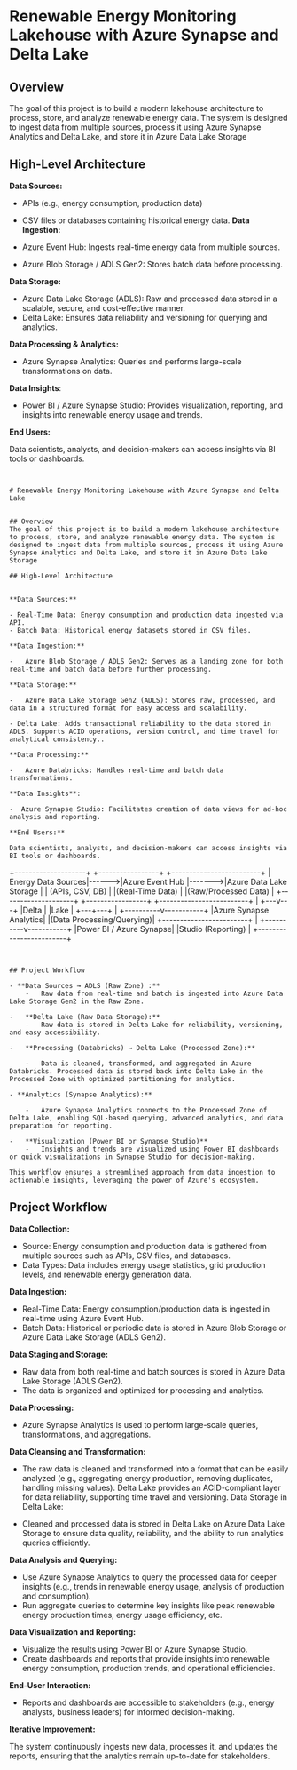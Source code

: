 
# Renewable Energy Monitoring Lakehouse with Azure Synapse and Delta Lake


## Overview
The goal of this project is to build a modern lakehouse architecture to process, store, and analyze renewable energy data. The system is designed to ingest data from multiple sources, process it using Azure Synapse Analytics and Delta Lake, and store it in Azure Data Lake Storage

## High-Level Architecture


**Data Sources:** 

-   APIs (e.g., energy consumption, production data)
-   CSV files or databases containing historical energy data.
**Data Ingestion:**

-   Azure Event Hub: Ingests real-time energy data from multiple sources.
-   Azure Blob Storage / ADLS Gen2: Stores batch data before processing.
  
**Data Storage:**

-   Azure Data Lake Storage (ADLS): Raw and processed data stored in a scalable, secure, and cost-effective manner.
-   Delta Lake: Ensures data reliability and versioning for querying and analytics.
  
**Data Processing & Analytics:**

-   Azure Synapse Analytics: Queries and performs large-scale transformations on data.

**Data Insights**:

-   Power BI / Azure Synapse Studio: Provides visualization, reporting, and insights into renewable energy usage and trends.

**End Users:**

Data scientists, analysts, and decision-makers can access insights via BI tools or dashboards.

```


# Renewable Energy Monitoring Lakehouse with Azure Synapse and Delta Lake


## Overview
The goal of this project is to build a modern lakehouse architecture to process, store, and analyze renewable energy data. The system is designed to ingest data from multiple sources, process it using Azure Synapse Analytics and Delta Lake, and store it in Azure Data Lake Storage

## High-Level Architecture


**Data Sources:** 

- Real-Time Data: Energy consumption and production data ingested via API.
- Batch Data: Historical energy datasets stored in CSV files.

**Data Ingestion:**

-   Azure Blob Storage / ADLS Gen2: Serves as a landing zone for both real-time and batch data before further processing.
  
**Data Storage:**

-   Azure Data Lake Storage Gen2 (ADLS): Stores raw, processed, and data in a structured format for easy access and scalability.

- Delta Lake: Adds transactional reliability to the data stored in ADLS. Supports ACID operations, version control, and time travel for analytical consistency..
  
**Data Processing:**

-   Azure Databricks: Handles real-time and batch data transformations.

**Data Insights**:

-  Azure Synapse Studio: Facilitates creation of data views for ad-hoc analysis and reporting.

**End Users:**

Data scientists, analysts, and decision-makers can access insights via BI tools or dashboards.

```

+--------------------+       +-----------------+        +-------------------------+
| Energy Data Sources|------>|Azure Event Hub  |------->|Azure Data Lake Storage  |
| (APIs, CSV, DB)    |       |(Real-Time Data) |        |(Raw/Processed Data)     |
+--------------------+       +-----------------+        +-------------------------+
                                                        |
                                                    +---v---+
                                                    |Delta  |
                                                    |Lake   |
                                                    +---+---+
                                                        |
                                             +----------v-----------+
                                             |Azure Synapse Analytics|
                                             |(Data Processing/Querying)|
                                             +------------------------+
                                                        |
                                             +----------v-----------+
                                             |Power BI / Azure Synapse|
                                             |Studio (Reporting)     |
                                             +------------------------+

```


## Project Workflow

- **Data Sources → ADLS (Raw Zone) :**
    -   Raw data from real-time and batch is ingested into Azure Data Lake Storage Gen2 in the Raw Zone.

-   **Delta Lake (Raw Data Storage):**
    -   Raw data is stored in Delta Lake for reliability, versioning, and easy accessibility.

-   **Processing (Databricks) → Delta Lake (Processed Zone):**

    -   Data is cleaned, transformed, and aggregated in Azure Databricks. Processed data is stored back into Delta Lake in the Processed Zone with optimized partitioning for analytics.

- **Analytics (Synapse Analytics):**

    -   Azure Synapse Analytics connects to the Processed Zone of Delta Lake, enabling SQL-based querying, advanced analytics, and data preparation for reporting.

-   **Visualization (Power BI or Synapse Studio)**
    -   Insights and trends are visualized using Power BI dashboards or quick visualizations in Synapse Studio for decision-making.

This workflow ensures a streamlined approach from data ingestion to actionable insights, leveraging the power of Azure's ecosystem.

```


## Project Workflow

**Data Collection:**

-   Source: Energy consumption and production data is gathered from multiple sources such as APIs, CSV files, and databases.
-   Data Types: Data includes energy usage statistics, grid production levels, and renewable energy generation data.

**Data Ingestion:**

-   Real-Time Data: Energy consumption/production data is ingested in real-time using Azure Event Hub.
-   Batch Data: Historical or periodic data is stored in Azure Blob Storage or Azure Data Lake Storage (ADLS Gen2).

**Data Staging and Storage:**

-   Raw data from both real-time and batch sources is stored in Azure Data Lake Storage (ADLS Gen2).
-   The data is organized and optimized for processing and analytics.

**Data Processing:**

-   Azure Synapse Analytics is used to perform large-scale queries, transformations, and aggregations.

**Data Cleansing and Transformation:**

-   The raw data is cleaned and transformed into a format that can be easily analyzed (e.g., aggregating energy production, removing duplicates, handling missing values).
Delta Lake provides an ACID-compliant layer for data reliability, supporting time travel and versioning.
Data Storage in Delta Lake:

-   Cleaned and processed data is stored in Delta Lake on Azure Data Lake Storage to ensure data quality, reliability, and the ability to run analytics queries efficiently.

**Data Analysis and Querying:**

-   Use Azure Synapse Analytics to query the processed data for deeper insights (e.g., trends in renewable energy usage, analysis of production and consumption).
-   Run aggregate queries to determine key insights like peak renewable energy production times, energy usage efficiency, etc.

**Data Visualization and Reporting:**

-   Visualize the results using Power BI or Azure Synapse Studio.
-   Create dashboards and reports that provide insights into renewable energy consumption, production trends, and operational efficiencies.

**End-User Interaction:**

-   Reports and dashboards are accessible to stakeholders (e.g., energy analysts, business leaders) for informed decision-making.


**Iterative Improvement:**

The system continuously ingests new data, processes it, and updates the reports, ensuring that the analytics remain up-to-date for stakeholders.
